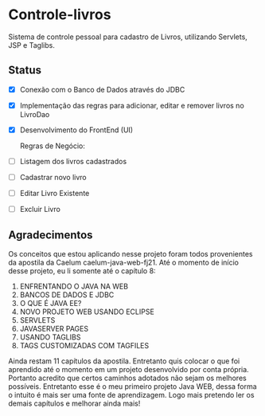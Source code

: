 # Controle-livros
 Sistema de controle pessoal para cadastro de Livros, utilizando Servlets, JSP e Taglibs.

## Status
- [x] Conexão com o Banco de Dados através do JDBC
- [x] Implementação das regras para adicionar, editar e remover livros no LivroDao
- [x] Desenvolvimento do FrontEnd (UI)
   
   Regras de Negócio:
- [ ] Listagem dos livros cadastrados
- [ ] Cadastrar novo livro
- [ ] Editar Livro Existente
- [ ] Excluir Livro

## Agradecimentos
Os conceitos que estou aplicando nesse projeto foram todos provenientes da apostila da Caelum caelum-java-web-fj21. Até o momento de início desse projeto, eu li somente até o capítulo 8:
1. ENFRENTANDO	O	JAVA	NA	WEB
2. BANCOS	DE	DADOS	E	JDBC
3. O	QUE	É	JAVA	EE?
4. NOVO	PROJETO	WEB	USANDO	ECLIPSE
5. SERVLETS
6. JAVASERVER	PAGES
7. USANDO	TAGLIBS
8. TAGS	CUSTOMIZADAS	COM	TAGFILES

Ainda restam 11 capítulos da apostila. Entretanto quis colocar o que foi aprendido até o momento em um projeto desenvolvido por conta própria. Portanto acredito que certos caminhos adotados não sejam os melhores possíveis. Entretanto esse é o meu primeiro projeto Java WEB, dessa forma o intuito é mais ser uma fonte de aprendizagem. Logo mais pretendo ler os demais capítulos e melhorar ainda mais! 
